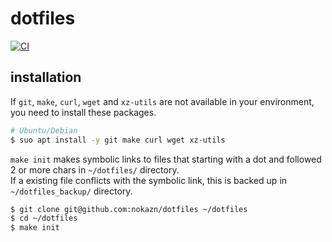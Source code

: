 # dotfiles

[![CI](https://github.com/nokazn/dotfiles/actions/workflows/static-check.yml/badge.svg?branch=main)](https://github.com/nokazn/dotfiles/actions/workflows/static-check.yml)

## installation

If `git`, `make`, `curl`, `wget` and `xz-utils` are not available in your environment, you need to install these packages.

```bash
# Ubuntu/Debian
$ suo apt install -y git make curl wget xz-utils
```

`make init` makes symbolic links to files that starting with a dot and followed 2 or more chars in `~/dotfiles/` directory.  
If a existing file conflicts with the symbolic link, this is backed up in `~/dotfiles_backup/` directory.


```bash
$ git clone git@github.com:nokazn/dotfiles ~/dotfiles
$ cd ~/dotfiles
$ make init
```

